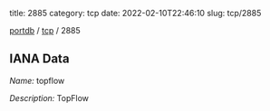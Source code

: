title: 2885
category: tcp
date: 2022-02-10T22:46:10
slug: tcp/2885

[portdb](/) / [tcp](/category/tcp.html) / 2885


## IANA Data

_Name:_ topflow

_Description:_ TopFlow

